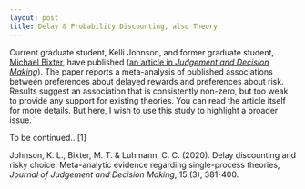 ```yaml
---
layout: post
title: Delay & Probability Discounting, also Theory
---
```


Current graduate student, Kelli Johnson, and former graduate student, [Michael Bixter](https://www.montclair.edu/profilepages/view_profile.php?username=bixterm), have published ([an article in *Judgement and Decision Making*](https://link.springer.com/article/10.3758/s13421-017-0698-z)).  The paper reports a meta-analysis of published associations between preferences about delayed rewards and preferences about risk.  Results suggest an association that is consistently non-zero, but too weak to provide any support for existing theories.  You can read the article itself for more details.  But here, I wish to use this study to highlight a broader issue.

To be continued...[1]

Johnson, K. L., Bixter, M. T. & Luhmann, C. C. (2020). Delay discounting and risky choice: Meta-analytic evidence regarding single-process theories, *Journal of Judgement and Decision Making*, 15 (3), 381-400.
